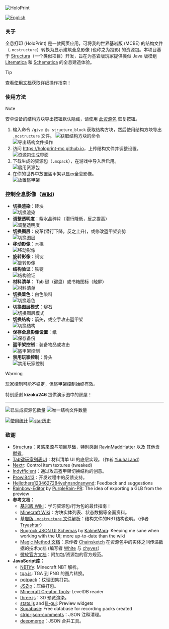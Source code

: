 ![HoloPrint](images/banner.png)

[![English](https://img.shields.io/badge/Language-English-blue)](README.md)
### 关于
全息打印 (HoloPrint) 是一款网页应用，可将我的世界基岩版 (MCBE) 的结构文件（`.mcstructure`）转换为显示建筑全息影像 (也称之为投影) 的资源包。本项目基于 [Structura](https://github.com/RavinMaddHatter/Structura)（一个类似项目）开发，旨在为基岩版玩家提供类似 Java 版模组 [Litematica](https://github.com/maruohon/litematica) 和 [Schematica](https://github.com/Lunatrius/Schematica) 的全息建造体验。

> [!TIP]
> 查看[使用文档](https://holoprint-mc.github.io/wiki/zh-cn)获取详细操作指南！

### 使用方法
> [!NOTE]
> 安卓设备的结构方块导出按钮默认隐藏，请使用 [此资源包](https://holoprint-mc.github.io/exportbutton) 恢复按钮。
1. 输入命令 `/give @s structure_block` 获取结构方块，然后使用结构方块导出 `.mcstructure` 文件。
![获取结构方块的命令](images/giveStructureBlockCommand.png)  
![导出结构文件操作](images/structureBlockExporting.png)
2. 访问 <https://holoprint-mc.github.io>，上传结构文件并调整设置。  
![资源包生成界面](images/packGenerationScreen.png)
3. 下载生成的资源包（`.mcpack`），在游戏中导入后启用。  
![启用资源包](images/resourcePackActive.png)
4. 在你的世界中放置盔甲架以显示全息影像。  
![放置盔甲架](images/placingArmourStand.gif)

### 控制全息影像（[Wiki](https://holoprint-mc.github.io/wiki/zh-cn/hologram-controls))
- **切换渲染**：砖块  
![切换渲染](images/togglingRendering.gif)
- **调整透明度**：紫水晶碎片（潜行降低，反之提高）  
![调整透明度](images/changingTransparency.gif)
- **切换图层**：皮革(潜行下降，反之上升)，或修改盔甲架姿势  
![切换图层](images/changingLayer.gif)
- **移动影像**：木棍  
![移动影像](images/movingHologram.gif)
- **旋转影像**：铜锭  
![旋转影像](images/rotatingHologram.gif)
- **结构验证**：铁锭  
![结构验证](images/validatingStructure.gif)
- **材料清单**： Tab 键（键盘）或书箱图标（触屏）  
![材料清单](images/materialList.gif)
- **切换着色**：白色染料  
![切换着色](images/togglingTint.gif)
- **切换图层模式**：燧石  
![切换图层模式](images/changingLayerMode.gif)
- **切换结构**：箭矢，或空手攻击盔甲架  
![切换结构](images/changingStructure.gif)
- **保存全息影像设置**：纸  
![保存备份](images/savingBackup.gif)
- **盔甲架控制**：装备物品或攻击  
![盔甲架控制](images/armourStandControls.gif)
- **禁用玩家控制**：骨头  
![禁用玩家控制](images/disablingPlayerControls.gif)
> [!WARNING]
> 玩家控制可能不稳定，但盔甲架控制始终有效。

特别感谢 **kizoku246** 提供演示图中的房屋！

---

![已生成资源包数量](https://img.shields.io/badge/dynamic/json?url=https://raw.githubusercontent.com/SuperLlama88888/holoprint-stats/main/dailyLogs.json&query=$[-1:]["pack_count"]&label=已生成资源包&color=#4C1)
![唯一结构文件数量](https://img.shields.io/badge/dynamic/json?url=https://raw.githubusercontent.com/SuperLlama88888/holoprint-stats/main/dailyLogs.json&query=$[-1:]["structure_count"]&label=唯一结构文件&color=#4C1)

[![使用统计](https://raw.githubusercontent.com/SuperLlama88888/holoprint-stats/main/usageGraph.png)](https://github.com/SuperLlama88888/holoprint-stats)
[![star历史](https://api.star-history.com/svg?repos=SuperLlama88888/HoloPrint&type=Date)](https://star-history.com/#SuperLlama88888/HoloPrint&Date)

### 致谢
- [Structura](https://github.com/RavinMaddHatter/Structura)：灵感来源与项目基础，特别感谢 [RavinMaddHatter](https://github.com/RavinMaddHatter) 以及 [其他贡献者](https://github.com/RavinMaddHatter/Structura/graphs/contributors)。
- [Tab键玩家列表UI](https://github.com/YuuhaLand/Tabkey_Playerlist_UI)：材料清单 UI 的底层实现。（作者 [YuuhaLand](https://github.com/YuuhaLand)）
- [Nextr](https://mcpedl.com/user/nextr): Control item textures (tweaked)
- [Indyfficient](https://www.youtube.com/@Indyfficient)：通过攻击盔甲架切换结构的创意。
- [Prowl8413](https://www.youtube.com/@Prowl8413)：开发过程中的反馈支持。
- [Hellothere1234627284yehnsndnsnwnd](https://github.com/Hellothere1234627284yehnsndnsnwnd): Feedback and suggestions
- [Rainbow-Editor](https://github.com/PurpleRain-PR/Rainbow-Editor) by [PurpleRain-PR](https://github.com/PurpleRain-PR): The idea of exporting a GLB from the preview
- **参考文档：**
  - [基岩版 Wiki](https://wiki.bedrock.dev)：学习资源包/行为包的最佳指南！
  - [Minecraft Wiki](https://minecraft.wiki)：方块实体列表、状态数据等全面资料。
  - [基岩版 `.mcstructure` 文件解析](https://gist.github.com/tryashtar/87ad9654305e5df686acab05cc4b6205)：结构文件的NBT结构说明。（作者 [Tryashtar](https://github.com/tryashtar)）
  - [Bugrock JSON UI Schemas](https://github.com/KalmeMarq/Bugrock-JSON-UI-Schemas) by [KalmeMarq](https://github.com/KalmeMarq): Keeping me sane when working with the UI; more up-to-date than the wiki
  - [Magic Method 文档](https://github.com/BedrockPlus/MagicMethodDocs)：原作者 [Chainsketch](https://www.youtube.com/@Chainsketch) 在资源包中的实体之间传递数据的技术文档 (编写者 [White](https://github.com/WhiteOnGitHub) 与 [chyves](https://github.com/notchyves)）
  - [微软官方文档](https://learn.microsoft.com/en-us/minecraft/creator/reference)：附加包/资源包的官方规范。
- **JavaScript库：**
  - [NBTify](https://github.com/Offroaders123/NBTify): Minecraft NBT 解析。
  - [tga.js](https://github.com/vthibault/tga.js): TGA 到 PNG 的图片转换。
  - [potpack](https://github.com/mapbox/potpack)：纹理图集打包。
  - [JSZip](https://github.com/Stuk/jszip)：压缩打包。
  - [Minecraft Creator Tools](https://github.com/Mojang/minecraft-creator-tools): LevelDB reader
  - [three.js](https://github.com/mrdoob/three.js)：3D 预览渲染。
  - [stats.js](https://github.com/mrdoob/stats.js) and [lil-gui](https://github.com/georgealways/lil-gui): Preview widgets
  - [Supabase](https://supabase.com): Free database for recording packs created
  - [strip-json-comments](https://github.com/sindresorhus/strip-json-comments)：JSON 注释清理。
  - [deepmerge](https://github.com/TehShrike/deepmerge)：JSON 合并工具。